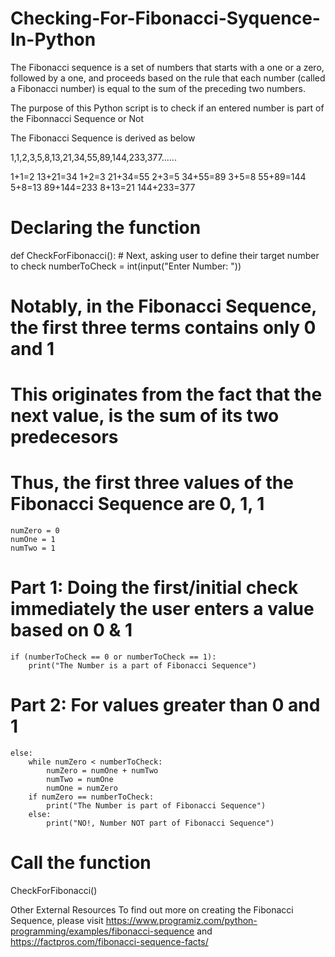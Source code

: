 # Checking-For-Fibonacci-Syquence-In-Python
The Fibonacci sequence is a set of numbers that starts with a one or a zero, followed by a one, and proceeds based on the rule that each number (called a Fibonacci number) is equal to the sum of the preceding two numbers.

The purpose of this Python script is to check if an entered number is part of the Fibonnacci Sequence or Not

The Fibonacci Sequence is derived as below

1,1,2,3,5,8,13,21,34,55,89,144,233,377......

1+1=2          13+21=34
1+2=3          21+34=55
2+3=5          34+55=89
3+5=8          55+89=144
5+8=13         89+144=233
8+13=21        144+233=377

# Declaring the function
def CheckForFibonacci():
    # Next, asking user to define their target number to check
    numberToCheck = int(input("Enter Number: "))

# Notably, in the Fibonacci Sequence, the first three terms contains only 0 and 1
# This originates from the fact that the next value, is the sum of its two predecesors
# Thus, the first three values of the Fibonacci Sequence are 0, 1, 1
    numZero = 0
    numOne = 1
    numTwo = 1

# Part 1: Doing the first/initial check immediately the user enters a value based on 0 & 1

    if (numberToCheck == 0 or numberToCheck == 1):
        print("The Number is a part of Fibonacci Sequence")

# Part 2: For values greater than 0 and 1
    else:
        while numZero < numberToCheck:
            numZero = numOne + numTwo
            numTwo = numOne
            numOne = numZero
        if numZero == numberToCheck:
            print("The Number is part of Fibonacci Sequence")
        else:
            print("NO!, Number NOT part of Fibonacci Sequence")

# Call the function    
CheckForFibonacci()

Other External Resources
To find out more on creating the Fibonacci Sequence, please visit https://www.programiz.com/python-programming/examples/fibonacci-sequence and https://factpros.com/fibonacci-sequence-facts/
